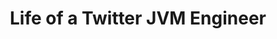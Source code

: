 ---
layout: post
title: "Life of a Twitter JVM Engineer"
permalink: http://www.infoq.com/presentations/twitter-services
counter: 4
sitemap: false
draft: true
---